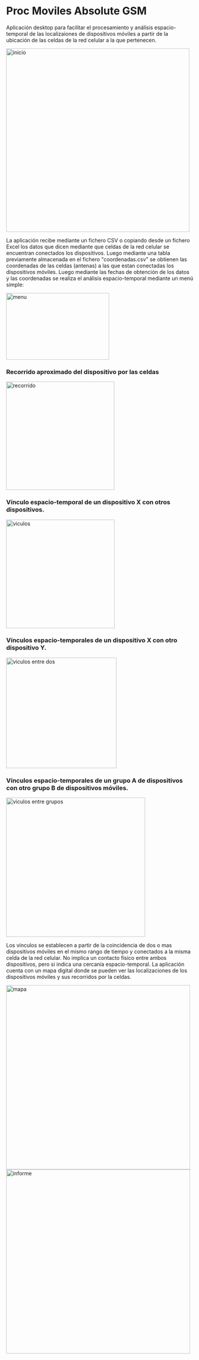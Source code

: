 
<h1>Proc Moviles Absolute GSM</h1>

<p>Aplicación desktop para facilitar el procesamiento y análisis espacio-temporal de las localizaiones de dispositivos móviles a partir de la ubicación de las celdas de la red celular a la que pertenecen.</p>
<img width="493" alt="inicio" src="https://github.com/user-attachments/assets/78b09935-657d-4e59-b594-80d6ea81e68d" />

<p>La aplicación recibe mediante un fichero CSV o copiando desde un fichero Excel los datos que dicen mediante que celdas de la red celular se encuentran conectados los dispositivos. Luego mediante una tabla previamente almacenada en el fichero "coordenadas.csv" se obtienen las coordenadas de las celdas (antenas) a las que estan conectadas los dispositivos móviles. Luego mediante las fechas de obtención de los datos y las coordenadas se realiza el análisis espacio-temporal mediante un menú simple:</p>
<img width="277" height="179" alt="menu" src="https://github.com/user-attachments/assets/17c16277-2eee-4e05-b230-e7503b2b46a6" />

<h3>Recorrido aproximado del dispositivo por las celdas</h3>
<img width="291" alt="recorrido" src="https://github.com/user-attachments/assets/ce4a70ad-486d-4132-81ce-f7e16b44b3f7" />

<h3>Vínculo espacio-temporal de un dispositivo X con otros dispositivos.</h3>
<img width="292" alt="viculos" src="https://github.com/user-attachments/assets/a2473e4a-6175-4974-80cb-9fc4fefc4eb6" />

<h3>Vínculos espacio-temporales de un dispositivo X con otro dispositivo Y.</h3>
<img width="297" alt="viculos entre dos" src="https://github.com/user-attachments/assets/ae1e81cf-08ef-4f9a-9d59-3b4e25443bec" />

<h3>Vínculos espacio-temporales de un grupo A de dispositivos con otro grupo B de dispositivos móviles.</h3>
<img width="374" alt="viculos entre grupos" src="https://github.com/user-attachments/assets/09c0bbe6-c23c-4885-94cb-f35befae473b" />

<p>Los vínculos se establecen a partir de la coincidencia de dos o mas dispositivos móviles en el mismo rango de tiempo y conectados a la misma celda de la red celular. No implica un contacto físico entre ambos dispositivos, pero si indica una cercanía espacio-temporal. La aplicación cuenta con un mapa digital donde se pueden ver las localizaciones de los dispositivos móviles y sus recorridos por la celdas.</p>
<img width="495" alt="mapa" src="https://github.com/user-attachments/assets/42192cfc-fbf1-4ba7-a75b-cb07b776bc1d" /> 
<img width="495" alt="informe" src="https://github.com/user-attachments/assets/2ecf2034-5fda-463b-82d4-b4905af0f67c" />







